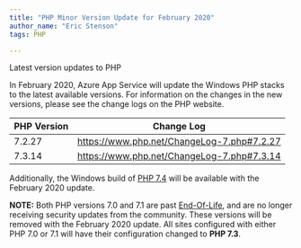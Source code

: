 ```yaml
---
title: "PHP Minor Version Update for February 2020"
author_name: "Eric Stenson"
tags: PHP

---
```

Latest version updates to PHP

In February 2020, Azure App Service will update the Windows PHP stacks to the latest available versions. For information on the changes in the new versions, please see the change logs on the PHP website.


PHP Version | Change Log
-- | --
7.2.27 | https://www.php.net/ChangeLog-7.php#7.2.27
7.3.14 | https://www.php.net/ChangeLog-7.php#7.3.14


Additionally, the Windows build of [PHP 7.4](https://www.php.net/ChangeLog-7.php#7.4.2) will be available with the February 2020 update.


**NOTE:** Both PHP versions 7.0 and 7.1 are past [End-Of-Life](https://www.php.net/supported-versions.php), and are no longer receiving security updates from the community.  These versions will be removed with the February 2020 update.  All sites configured with either PHP 7.0 or 7.1 will have their configuration changed to **PHP 7.3**.